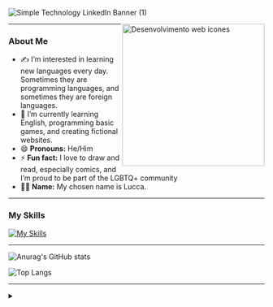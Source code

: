 ![Simple Technology LinkedIn Banner (1)](https://github.com/user-attachments/assets/e70dde5c-5d1d-4a6f-abc7-84497d8c4a4f)


<a href="https://www.flaticon.com/free-icon/landing-page_4053026?term=web&related_id=4053026" title="Desenvolvimento web ícones">
  <img align="right" alt="Desenvolvimento web ícones" height="280" src="https://github.com/user-attachments/assets/90cc8863-c1b6-4ef9-8384-7d0f10beda5c" />
</a>
</a>

<hr>

### About Me

- ✍️ I’m interested in learning new languages every day. Sometimes they are programming languages, and sometimes they are foreign languages.
- 🌱 I’m currently learning English, programming basic games, and creating fictional websites.
- 😄 **Pronouns:** He/Him
- ⚡ **Fun fact:** I love to draw and read, especially comics, and I’m proud to be part of the LGBTQ+ community
- 🏳️‍🌈 **Name:** My chosen name is Lucca.

---

### My Skills

[![My Skills](https://skillicons.dev/icons?i=js,html,css,cs,py,lua)](https://skillicons.dev)

---

![Anurag's GitHub stats](https://github-readme-stats.vercel.app/api?username=Lucca-rgb&count_private=true&show_icons=true&bg_color=00008b,4b0082,2e0854,1a001a&title_color=ffffff&text_color=d8bfd8&icon_color=ba55d3)

![Top Langs](https://github-readme-stats.vercel.app/api/top-langs/?username=Lucca-rgb&count_private=true&layout=compact&bg_color=00008b,4b0082,2e0854,1a001a&title_color=ffffff&text_color=d8bfd8)

<hr>

<details align="left">
  <summary></summary>
  - GitHub Stats by <a href="https://github.com/anuraghazra/github-readme-stats">anuraghazra</a><br>
  - Web development icon created by <a href="https://www.flaticon.com/br/icones-gratis/desenvolvimento-web" title="Desenvolvimento web ícones">srip - Flaticon</a><br>
  <div align="right">This README was created by <a href="https://github.com/Lucca-rgb">LTF</a>.</div>
</details>
